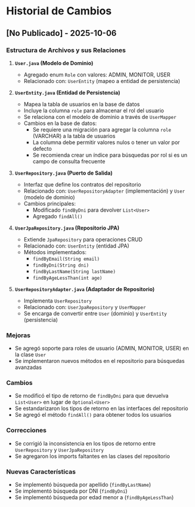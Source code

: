 # Historial de Cambios

## [No Publicado] - 2025-10-06

### Estructura de Archivos y sus Relaciones

1. **`User.java` (Modelo de Dominio)**
   - Agregado enum `Role` con valores: ADMIN, MONITOR, USER
   - Relacionado con: `UserEntity` (mapeo a entidad de persistencia)

2. **`UserEntity.java` (Entidad de Persistencia)**
   - Mapea la tabla de usuarios en la base de datos
   - Incluye la columna `role` para almacenar el rol del usuario
   - Se relaciona con el modelo de dominio a través de `UserMapper`
   - Cambios en la base de datos:
     - Se requiere una migración para agregar la columna `role` (VARCHAR) a la tabla de usuarios
     - La columna debe permitir valores nulos o tener un valor por defecto
     - Se recomienda crear un índice para búsquedas por rol si es un campo de consulta frecuente

3. **`UserRepository.java` (Puerto de Salida)**
   - Interfaz que define los contratos del repositorio
   - Relacionado con: `UserRepositoryAdapter` (implementación) y `User` (modelo de dominio)
   - Cambios principales:
     - Modificado `findByDni` para devolver `List<User>`
     - Agregado `findAll()`

4. **`UserJpaRepository.java` (Repositorio JPA)**
   - Extiende `JpaRepository` para operaciones CRUD
   - Relacionado con: `UserEntity` (entidad JPA)
   - Métodos implementados:
     - `findByEmail(String email)`
     - `findByDni(String dni)`
     - `findByLastName(String lastName)`
     - `findByAgeLessThan(int age)`

5. **`UserRepositoryAdapter.java` (Adaptador de Repositorio)**
   - Implementa `UserRepository`
   - Relacionado con: `UserJpaRepository` y `UserMapper`
   - Se encarga de convertir entre `User` (dominio) y `UserEntity` (persistencia)

### Mejoras
- Se agregó soporte para roles de usuario (ADMIN, MONITOR, USER) en la clase `User`
- Se implementaron nuevos métodos en el repositorio para búsquedas avanzadas

### Cambios
- Se modificó el tipo de retorno de `findByDni` para que devuelva `List<User>` en lugar de `Optional<User>`
- Se estandarizaron los tipos de retorno en las interfaces del repositorio
- Se agregó el método `findAll()` para obtener todos los usuarios

### Correcciones
- Se corrigió la inconsistencia en los tipos de retorno entre `UserRepository` y `UserJpaRepository`
- Se agregaron los imports faltantes en las clases del repositorio

### Nuevas Características
- Se implementó búsqueda por apellido (`findByLastName`)
- Se implementó búsqueda por DNI (`findByDni`)
- Se implementó búsqueda por edad menor a (`findByAgeLessThan`)
